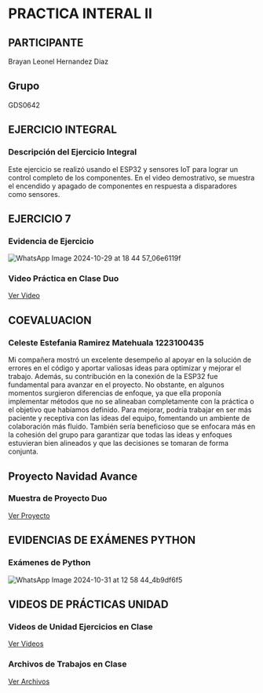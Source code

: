 # PRACTICA INTERAL II

## PARTICIPANTE
Brayan Leonel Hernandez Diaz

## Grupo
GDS0642
## EJERCICIO INTEGRAL
### Descripción del Ejercicio Integral
Este ejercicio se realizó usando el ESP32 y sensores IoT para lograr un control completo de los componentes. En el video demostrativo, se muestra el encendido y apagado de componentes en respuesta a disparadores como sensores.

## EJERCICIO 7
### Evidencia de Ejercicio
![WhatsApp Image 2024-10-29 at 18 44 57_06e6119f](https://github.com/user-attachments/assets/c7ebd645-a4bf-40f5-8d01-07e05d6a55cf)

### Video Práctica en Clase Duo
[Ver Video](https://drive.google.com/file/d/1Vu8bf0ettxn-_aVBMwRDhSDkF0hvb6RI/view?usp=sharing)

## COEVALUACION
### Celeste Estefania Ramirez Matehuala 1223100435
Mi compañera mostró un excelente desempeño al apoyar en la solución de errores en el código y aportar valiosas ideas para optimizar y mejorar el trabajo. Además, su contribución en la conexión de la ESP32 fue fundamental para avanzar en el proyecto. No obstante, en algunos momentos surgieron diferencias de enfoque, ya que ella proponía implementar métodos que no se alineaban completamente con la práctica o el objetivo que habíamos definido. Para mejorar, podría trabajar en ser más paciente y receptiva con las ideas del equipo, fomentando un ambiente de colaboración más fluido. También sería beneficioso que se enfocara más en la cohesión del grupo para garantizar que todas las ideas y enfoques estuvieran bien alineados y que las decisiones se tomaran de forma conjunta.

## Proyecto Navidad Avance
### Muestra de Proyecto Duo
[Ver Proyecto](https://drive.google.com/file/d/1mXgQDoEWrCuSRgYC35pyoObFMUFYNtUY/view?usp=drivesdk)

## EVIDENCIAS DE EXÁMENES PYTHON
### Exámenes de Python
![WhatsApp Image 2024-10-31 at 12 58 44_4b9df6f5](https://github.com/user-attachments/assets/0477d5ff-c029-4dbc-889f-e41031180691)

## VIDEOS DE PRÁCTICAS UNIDAD
### Videos de Unidad Ejercicios en Clase
[Ver Videos](https://drive.google.com/drive/folders/1eq-nXnwKCnDeZv7tEV5LluSis-8NdfTb?usp=sharing)

### Archivos de Trabajos en Clase
[Ver Archivos](https://drive.google.com/drive/folders/1I79vGGxszQUPPlwYC7t47isj2Z9axhng?usp=sharing)


